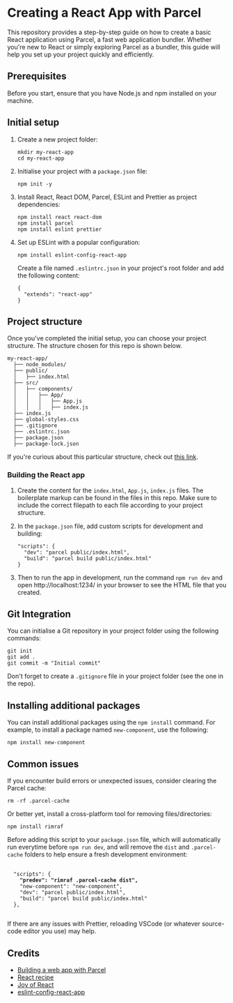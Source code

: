 # Creating a React App with Parcel

This repository provides a step-by-step guide on how to create a basic React application using Parcel, a fast web application bundler. Whether you're new to React or simply exploring Parcel as a bundler, this guide will help you set up your project quickly and efficiently.

## Prerequisites

Before you start, ensure that you have Node.js and npm installed on your machine.

## Initial setup

1. Create a new project folder:
   ```
   mkdir my-react-app
   cd my-react-app
   ```
2. Initialise your project with a `package.json` file:
   ```
   npm init -y
   ```
3. Install React, React DOM, Parcel, ESLint and Prettier as project dependencies:
   ```
   npm install react react-dom
   npm install parcel
   npm install eslint prettier
   ```
4. Set up ESLint with a popular configuration:
   ```
   npm install eslint-config-react-app
   ```
   Create a file named `.eslintrc.json` in your project's root folder and add the following content:
   ```
   {
     "extends": "react-app"
   }
   ```

## Project structure

Once you've completed the initial setup, you can choose your project structure. The structure chosen for this repo is shown below.

```
my-react-app/
  ├── node_modules/
  ├── public/
  │   ├── index.html
  ├── src/
  │   ├── components/
  │   │   ├── App/
  │   │   │   ├── App.js
  │   │   │   ├── index.js
  ├── index.js
  ├── global-styles.css
  ├── .gitignore
  ├── .eslintrc.json
  ├── package.json
  ├── package-lock.json

```

If you're curious about this particular structure, check out [this link](https://www.joshwcomeau.com/react/file-structure/).

### Building the React app

1. Create the content for the `index.html`, `App.js`, `index.js` files. The boilerplate markup can be found in the files in this repo. Make sure to include the correct filepath to each file according to your project structure.

2. In the `package.json` file, add custom scripts for development and building:
   ```
   "scripts": {
     "dev": "parcel public/index.html",
     "build": "parcel build public/index.html"
   }
   ```
3. Then to run the app in development, run the command `npm run dev` and open http://localhost:1234/ in your browser to see the HTML file that you created.

## Git Integration

You can initialise a Git repository in your project folder using the following commands:

```
git init
git add .
git commit -m "Initial commit"
```

Don't forget to create a `.gitignore` file in your project folder (see the one in the repo).

## Installing additional packages

You can install additional packages using the `npm install` command. For example, to install a package named `new-component`, use the following:

```
npm install new-component
```

## Common issues

If you encounter build errors or unexpected issues, consider clearing the Parcel cache:

```
rm -rf .parcel-cache
```

Or better yet, install a cross-platform tool for removing files/directories:

```
npm install rimraf
```

Before adding this script to your `package.json` file, which will automatically run everytime before `npm run dev`, and will remove the `dist` and `.parcel-cache` folders to help ensure a fresh development environment:

<pre>
  <code>
  "scripts": {
    <strong>"predev": "rimraf .parcel-cache dist",</strong>
    "new-component": "new-component",
    "dev": "parcel public/index.html",
    "build": "parcel build public/index.html"
  },
  </code>
</pre>

If there are any issues with Prettier, reloading VSCode (or whatever source-code editor you use) may help.

## Credits

- [Building a web app with Parcel](https://parceljs.org/getting-started/webapp/)
- [React recipe](https://parceljs.org/recipes/react/)
- [Joy of React](https://courses.joshwcomeau.com/joy-of-react)
- [eslint-config-react-app](https://www.npmjs.com/package/eslint-config-react-app)
